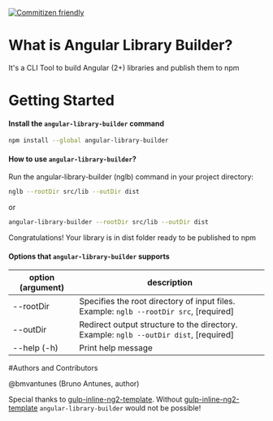 [![Commitizen friendly](https://img.shields.io/badge/commitizen-friendly-brightgreen.svg)](http://commitizen.github.io/cz-cli/)

# What is Angular Library Builder?
It's a CLI Tool to build Angular (2+) libraries and publish them to npm

# Getting Started

#### Install the `angular-library-builder` command

```sh
npm install --global angular-library-builder
```

#### How to use `angular-library-builder`?

Run the angular-library-builder (nglb) command in your project directory:

```sh
nglb --rootDir src/lib --outDir dist
```
or
```sh
angular-library-builder --rootDir src/lib --outDir dist
```

Congratulations! Your library is in dist folder ready to be published to npm

#### Options that `angular-library-builder` supports
option (argument) | description
------------ | -------------
--rootDir | Specifies the root directory of input files. Example: ```nglb --rootDir src```, [required]
--outDir | Redirect output structure to the directory. Example: ```nglb --outDir dist```, [required]
--help (-h) | Print help message

#Authors and Contributors

@bmvantunes (Bruno Antunes, author)

Special thanks to [gulp-inline-ng2-template](https://github.com/ludohenin/gulp-inline-ng2-template). Without [gulp-inline-ng2-template](https://github.com/ludohenin/gulp-inline-ng2-template) `angular-library-builder` would not be possible!
